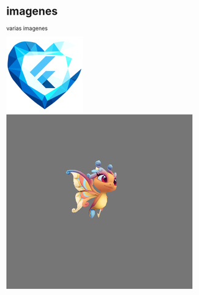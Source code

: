 # imagenes
varias imagenes

<img src="/logoflutter.png" alt="My cool logo"/>

<img src="/avispa.gif" alt="My cool logo"/>
